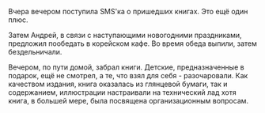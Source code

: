 Вчера вечером поступила SMS'ка о пришедших книгах.
Это ещё один плюс.

Затем Андрей, в связи с наступающими новогодними праздниками, предложил пообедать в корейском кафе.
Во время обеда выпили, затем бездельничали.

Вечером, по пути домой, забрал книги.
Детские, предназначенные в подарок, ещё не смотрел, а те, что взял для себя - разочаровали. Как качеством издания, книга оказалась из глянцевой бумаги, так и содержанием, иллюстрации настраивали на технический лад хотя книга, в большей мере, была посвящена организационным вопросам.